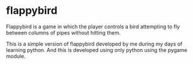 # flappybird

Flappybird is a game in which the player controls a bird attempting to fly between columns of pipes without hitting them.

This is a simple version of flappybird developed by me during my days of learning python. And this is developed using only python using the pygame module.
